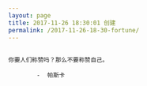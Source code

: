 ```yaml
---
layout: page
title: 2017-11-26 18:30:01 创建
permalink: /2017-11-26-18-30-fortune/
---
```

```

你要人们称赞吗？那么不要称赞自己。

        -  帕斯卡

```
